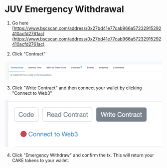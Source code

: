 # JUV Emergency Withdrawal

1. Go here [https://www.bscscan.com/address/0x27bd41e77cab966a57232915292410acfd2761ac](https://www.bscscan.com/address/0x27bd41e77cab966a57232915292410acfd2761ac)

2. Click "Contract" 

![](.gitbook/assets/screenshot-2020-12-21-at-3.58.33-pm.png)



3. Click "Write Contract" and then connect your wallet by clicking "Connect to Web3"

![](.gitbook/assets/screenshot-2020-12-21-at-3.59.06-pm.png)



4. Click "Emergency Withdraw" and confirm the tx. This will return your CAKE tokens to your wallet.

